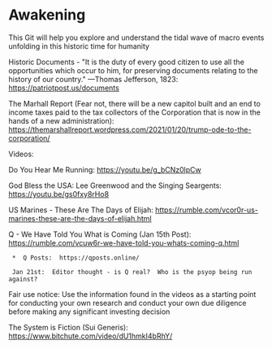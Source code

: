 # Awakening
This Git will help you explore and understand the tidal wave of macro events unfolding in this historic time for humanity

Historic Documents - "It is the duty of every good citizen to use all the opportunities which occur to him, for preserving documents relating to the history of our country." —Thomas Jefferson, 1823:  https://patriotpost.us/documents

The Marhall Report (Fear not, there will be a new capitol built and an end to income taxes paid to the tax collectors of the Corporation that is now in the hands of a new administration):  https://themarshallreport.wordpress.com/2021/01/20/trump-ode-to-the-corporation/

Videos:

Do You Hear Me Running: https://youtu.be/g_bCNz0lpCw

God Bless the USA:  Lee Greenwood and the Singing Seargents:  https://youtu.be/gs0fxy8rHo8

US Marines - These Are The Days of Elijah:  https://rumble.com/vcor0r-us-marines-these-are-the-days-of-elijah.html





Q - We Have Told You What is Coming (Jan 15th Post):  https://rumble.com/vcuw6r-we-have-told-you-whats-coming-q.html

     *  Q Posts:  https://qposts.online/
     
     Jan 21st:  Editor thought - is Q real?  Who is the psyop being run against?

Fair use notice:
Use the information found in the videos as a starting point for conducting your own research and conduct your own due diligence before making any significant investing decision


The System is Fiction (Sui Generis):  https://www.bitchute.com/video/dU1hmkI4bRhY/
